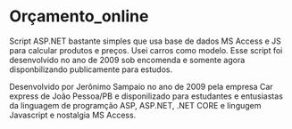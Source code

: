 # Orçamento_online
Script ASP.NET bastante simples que usa base de dados MS Access e JS para calcular produtos e preços. Usei carros como modelo. Esse script foi desenvolvido no ano de 2009 sob encomenda e somente agora disponbilizando publicamente para estudos.

Desenvolvido por Jerônimo Sampaio no ano de 2009 pela empresa Car express de João Pessoa/PB  e disponilizado para estudantes e entusiastas da linguagem de programção ASP, ASP.NET, .NET CORE e lingugem Javascript e nostalgia MS Access. 
